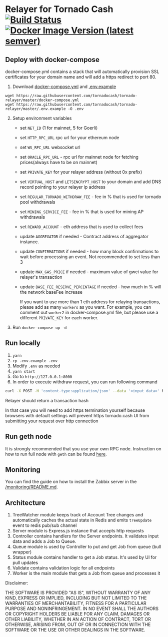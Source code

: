 # Relayer for Tornado Cash [![Build Status](https://github.com/esketit-cash/relayer/workflows/build/badge.svg)](https://github.com/esketit-cash/relayer/actions) [![Docker Image Version (latest semver)](https://img.shields.io/docker/v/tornadocash/relayer?logo=docker&logoColor=%23FFFFFF&sort=semver)](https://hub.docker.com/repository/docker/tornadocash/relayer)

## Deploy with docker-compose

docker-compose.yml contains a stack that will automatically provision SSL certificates for your domain name and will add a https redirect to port 80.

1. Download [docker-compose.yml](/docker-compose.yml) and [.env.example](/.env.example)

```
wget https://raw.githubusercontent.com/tornadocash/tornado-relayer/master/docker-compose.yml
wget https://raw.githubusercontent.com/tornadocash/tornado-relayer/master/.env.example -O .env
```

2. Setup environment variables

   - set `NET_ID` (1 for mainnet, 5 for Goerli)
   - set `HTTP_RPC_URL` rpc url for your ethereum node
   - set `WS_RPC_URL` websocket url
   - set `ORACLE_RPC_URL` - rpc url for mainnet node for fetching prices(always have to be on mainnet)
   - set `PRIVATE_KEY` for your relayer address (without 0x prefix)
   - set `VIRTUAL_HOST` and `LETSENCRYPT_HOST` to your domain and add DNS record pointing to your relayer ip address
   - set `REGULAR_TORNADO_WITHDRAW_FEE` - fee in % that is used for tornado pool withdrawals
   - set `MINING_SERVICE_FEE` - fee in % that is used for mining AP withdrawals
   - set `REWARD_ACCOUNT` - eth address that is used to collect fees
   - update `AGGREGATOR` if needed - Contract address of aggregator instance.
   - update `CONFIRMATIONS` if needed - how many block confirmations to wait before processing an event. Not recommended to set less than 3
   - update `MAX_GAS_PRICE` if needed - maximum value of gwei value for relayer's transaction
   - update `BASE_FEE_RESERVE_PERCENTAGE` if needed - how much in % will the network baseFee increase

     If you want to use more than 1 eth address for relaying transactions, please add as many `workers` as you want. For example, you can comment out `worker2` in docker-compose.yml file, but please use a different `PRIVATE_KEY` for each worker.

3. Run `docker-compose up -d`

## Run locally

1. `yarn`
2. `cp .env.example .env`
3. Modify `.env` as needed
4. `yarn start`
5. Go to `http://127.0.0.1:8000`
6. In order to execute withdraw request, you can run following command

```bash
curl -X POST -H 'content-type:application/json' --data '<input data>' http://127.0.0.1:8000/relay
```

Relayer should return a transaction hash

In that case you will need to add https termination yourself because browsers with default settings will prevent https
tornado.cash UI from submitting your request over http connection

## Run geth node

It is strongly recommended that you use your own RPC node. Instruction on how to run full node with `geth` can be found [here](https://github.com/feshchenkod/rpc-nodes).

## Monitoring

You can find the guide on how to install the Zabbix server in the [/monitoring/README.md](/monitoring/README.md).

## Architecture

1. TreeWatcher module keeps track of Account Tree changes and automatically caches the actual state in Redis and emits `treeUpdate` event to redis pub/sub channel
2. Server module is Express.js instance that accepts http requests
3. Controller contains handlers for the Server endpoints. It validates input data and adds a Job to Queue.
4. Queue module is used by Controller to put and get Job from queue (bull wrapper)
5. Status module contains handler to get a Job status. It's used by UI for pull updates
6. Validate contains validation logic for all endpoints
7. Worker is the main module that gets a Job from queue and processes it

Disclaimer:

THE SOFTWARE IS PROVIDED "AS IS", WITHOUT WARRANTY OF ANY KIND, EXPRESS OR IMPLIED, INCLUDING BUT NOT LIMITED TO THE WARRANTIES OF MERCHANTABILITY, FITNESS FOR A PARTICULAR PURPOSE AND NONINFRINGEMENT. IN NO EVENT SHALL THE AUTHORS OR COPYRIGHT HOLDERS BE LIABLE FOR ANY CLAIM, DAMAGES OR OTHER LIABILITY, WHETHER IN AN ACTION OF CONTRACT, TORT OR OTHERWISE, ARISING FROM, OUT OF OR IN CONNECTION WITH THE SOFTWARE OR THE USE OR OTHER DEALINGS IN THE SOFTWARE.
